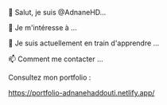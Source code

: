 👋 Salut, je suis @AdnaneHD...

👀 Je m'intéresse à ...

🌱 Je suis actuellement en train d'apprendre ...

📫 Comment me contacter ...

Consultez mon portfolio :

https://portfolio-adnanehaddouti.netlify.app/


<!---
AdnaneHD/AdnaneHD is a ✨ special ✨ repository because its `README.md` (this file) appears on your GitHub profile.
You can click the Preview link to take a look at your changes.
--->
